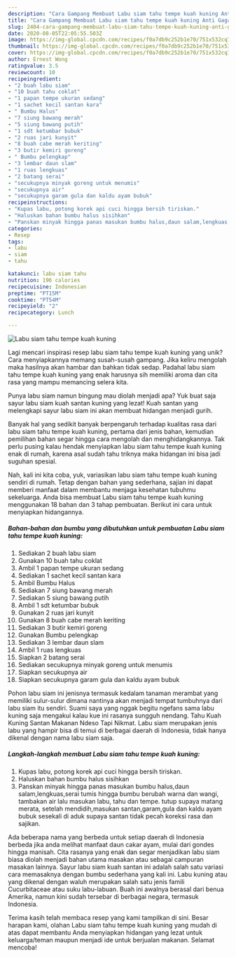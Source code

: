 ```yaml
---
description: "Cara Gampang Membuat Labu siam tahu tempe kuah kuning Anti Gagal"
title: "Cara Gampang Membuat Labu siam tahu tempe kuah kuning Anti Gagal"
slug: 2404-cara-gampang-membuat-labu-siam-tahu-tempe-kuah-kuning-anti-gagal
date: 2020-08-05T22:05:55.503Z
image: https://img-global.cpcdn.com/recipes/f0a7db9c252b1e70/751x532cq70/labu-siam-tahu-tempe-kuah-kuning-foto-resep-utama.jpg
thumbnail: https://img-global.cpcdn.com/recipes/f0a7db9c252b1e70/751x532cq70/labu-siam-tahu-tempe-kuah-kuning-foto-resep-utama.jpg
cover: https://img-global.cpcdn.com/recipes/f0a7db9c252b1e70/751x532cq70/labu-siam-tahu-tempe-kuah-kuning-foto-resep-utama.jpg
author: Ernest Wong
ratingvalue: 3.5
reviewcount: 10
recipeingredient:
- "2 buah labu siam"
- "10 buah tahu coklat"
- "1 papan tempe ukuran sedang"
- "1 sachet kecil santan kara"
- " Bumbu Halus"
- "7 siung bawang merah"
- "5 siung bawang putih"
- "1 sdt ketumbar bubuk"
- "2 ruas jari kunyit"
- "8 buah cabe merah keriting"
- "3 butir kemiri goreng"
- " Bumbu pelengkap"
- "3 lembar daun slam"
- "1 ruas lengkuas"
- "2 batang serai"
- "secukupnya minyak goreng untuk menumis"
- "secukupnya air"
- "secukupnya garam gula dan kaldu ayam bubuk"
recipeinstructions:
- "Kupas labu, potong korek api cuci hingga bersih tiriskan."
- "Haluskan bahan bumbu halus sisihkan"
- "Panskan minyak hingga panas masukan bumbu halus,daun salam,lengkuas,serai tumis hingga bumbu berubah warna dan wangi, tambakan air lalu masukan labu, tahu dan tempe. tutup supaya matang merata, setelah mendidih,masukan santan,garam,gula dan kaldu ayam bubuk sesekali di aduk supaya santan tidak pecah koreksi rasa dan sajikan."
categories:
- Resep
tags:
- labu
- siam
- tahu

katakunci: labu siam tahu 
nutrition: 196 calories
recipecuisine: Indonesian
preptime: "PT15M"
cooktime: "PT54M"
recipeyield: "2"
recipecategory: Lunch

---
```



![Labu siam tahu tempe kuah kuning](https://img-global.cpcdn.com/recipes/f0a7db9c252b1e70/751x532cq70/labu-siam-tahu-tempe-kuah-kuning-foto-resep-utama.jpg)

Lagi mencari inspirasi resep labu siam tahu tempe kuah kuning yang unik? Cara menyiapkannya memang susah-susah gampang. Jika keliru mengolah maka hasilnya akan hambar dan bahkan tidak sedap. Padahal labu siam tahu tempe kuah kuning yang enak harusnya sih memiliki aroma dan cita rasa yang mampu memancing selera kita.

Punya labu siam namun bingung mau diolah menjadi apa? Yuk buat saja sayur labu siam kuah santan kuning yang lezat! Kuah santan yang melengkapi sayur labu siam ini akan membuat hidangan menjadi gurih.

Banyak hal yang sedikit banyak berpengaruh terhadap kualitas rasa dari labu siam tahu tempe kuah kuning, pertama dari jenis bahan, kemudian pemilihan bahan segar hingga cara mengolah dan menghidangkannya. Tak perlu pusing kalau hendak menyiapkan labu siam tahu tempe kuah kuning enak di rumah, karena asal sudah tahu triknya maka hidangan ini bisa jadi suguhan spesial.


Nah, kali ini kita coba, yuk, variasikan labu siam tahu tempe kuah kuning sendiri di rumah. Tetap dengan bahan yang sederhana, sajian ini dapat memberi manfaat dalam membantu menjaga kesehatan tubuhmu sekeluarga. Anda bisa membuat Labu siam tahu tempe kuah kuning menggunakan 18 bahan dan 3 tahap pembuatan. Berikut ini cara untuk menyiapkan hidangannya.

<!--inarticleads1-->

##### Bahan-bahan dan bumbu yang dibutuhkan untuk pembuatan Labu siam tahu tempe kuah kuning:

1. Sediakan 2 buah labu siam
1. Gunakan 10 buah tahu coklat
1. Ambil 1 papan tempe ukuran sedang
1. Sediakan 1 sachet kecil santan kara
1. Ambil  Bumbu Halus
1. Sediakan 7 siung bawang merah
1. Sediakan 5 siung bawang putih
1. Ambil 1 sdt ketumbar bubuk
1. Gunakan 2 ruas jari kunyit
1. Gunakan 8 buah cabe merah keriting
1. Sediakan 3 butir kemiri goreng
1. Gunakan  Bumbu pelengkap
1. Sediakan 3 lembar daun slam
1. Ambil 1 ruas lengkuas
1. Siapkan 2 batang serai
1. Sediakan secukupnya minyak goreng untuk menumis
1. Siapkan secukupnya air
1. Siapkan secukupnya garam gula dan kaldu ayam bubuk


Pohon labu siam ini jenisnya termasuk kedalam tanaman merambat yang memiliki sulur-sulur dimana nantinya akan menjadi tempat tumbuhnya dari labu siam itu sendiri. Suami saya yang nggak begitu ngefans sama labu kuning saja mengakui kalau kue ini rasanya sungguh nendang. Tahu Kuah Kuning Santan Makanan Ndeso Tapi Nikmat. Labu siam merupakan jenis labu yang hampir bisa di temui di berbagai daerah di Indonesia, tidak hanya dikenal dengan nama labu siam saja. 

<!--inarticleads2-->

##### Langkah-langkah membuat Labu siam tahu tempe kuah kuning:

1. Kupas labu, potong korek api cuci hingga bersih tiriskan.
1. Haluskan bahan bumbu halus sisihkan
1. Panskan minyak hingga panas masukan bumbu halus,daun salam,lengkuas,serai tumis hingga bumbu berubah warna dan wangi, tambakan air lalu masukan labu, tahu dan tempe. tutup supaya matang merata, setelah mendidih,masukan santan,garam,gula dan kaldu ayam bubuk sesekali di aduk supaya santan tidak pecah koreksi rasa dan sajikan.


Ada beberapa nama yang berbeda untuk setiap daerah di Indonesia berbeda jika anda melihat manfaat daun cakar ayam, mulai dari gondes hingga manisah. Cita rasanya yang enak dan segar menjadikan labu siam biasa diolah menjadi bahan utama masakan atau sebagai campuran masakan lainnya. Sayur labu siam kuah santan ini adalah salah satu variasi cara memasaknya dengan bumbu sederhana yang kali ini. Labu kuning atau yang dikenal dengan waluh merupakan salah satu jenis famili Cucurbitaceae atau suku labu-labuan. Buah ini awalnya berasal dari benua Amerika, namun kini sudah tersebar di berbagai negara, termasuk Indonesia. 

Terima kasih telah membaca resep yang kami tampilkan di sini. Besar harapan kami, olahan Labu siam tahu tempe kuah kuning yang mudah di atas dapat membantu Anda menyiapkan hidangan yang lezat untuk keluarga/teman maupun menjadi ide untuk berjualan makanan. Selamat mencoba!
